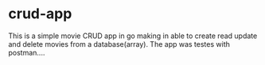 # crud-app

This is a simple movie CRUD app in go making in able to create read update and delete movies from a database(array).
The app was testes with postman.... 
